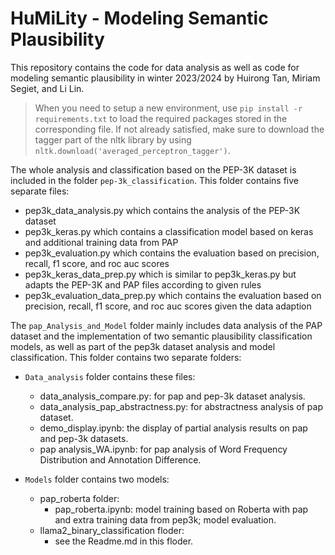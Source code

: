 # HuMiLity - Modeling Semantic Plausibility

This repository contains the code for data analysis as well as code for modeling semantic plausibility in winter 2023/2024 by Huirong Tan, Miriam Segiet, and Li Lin.

> When you need to setup a new environment, use `pip install -r requirements.txt` to load the required packages stored in the corresponding file. If not already satisfied, make sure to download the tagger part of the nltk library by using `nltk.download('averaged_perceptron_tagger')`.

The whole analysis and classification based on the PEP-3K dataset is included in the folder `pep-3k_classification`. 
This folder contains five separate files:
* pep3k_data_analysis.py which contains the analysis of the PEP-3K dataset
* pep3k_keras.py which contains a classification model based on keras and additional training data from PAP
* pep3k_evaluation.py which contains the evaluation based on precision, recall, f1 score, and roc auc scores
* pep3k_keras_data_prep.py which is similar to pep3k_keras.py but adapts the PEP-3K and PAP files according to given rules
* pep3k_evaluation_data_prep.py which contains the evaluation based on precision, recall, f1 score, and roc auc scores given the data adaption 

The `pap_Analysis_and_Model` folder mainly includes data analysis of the PAP dataset and the implementation of two semantic plausibility classification models, as well as part of the pep3k dataset analysis and model classification.
This folder contains two separate folders:
* `Data_analysis` folder contains these files:

    * data_analysis_compare.py: for pap and pep-3k dataset analysis.
    * data_analysis_pap_abstractness.py: for abstractness analysis of pap dataset.
    * demo_display.ipynb: the display of partial analysis results on pap and pep-3k datasets. 
    * pap analysis_WA.ipynb: for pap analysis of Word Frequency Distribution and Annotation Difference.

* `Models` folder contains two models:
    * pap_roberta folder:
        * pap_roberta.ipynb: model training based on Roberta with pap and extra training data from pep3k; model evaluation.
    * llama2_binary_classification floder:
        * see the Readme.md in this floder.




